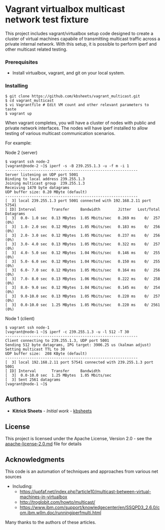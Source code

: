 # Vagrant virtualbox multicast network test fixture

This project includes vagrant/virtualbox setup code designed to create a cluster
of virtual machines capabile of transmitting multicast traffic across a private
internal network. With this setup, it is possible to perform iperf and other
multicast related testing.

### Prerequisites

* Install virtualbox, vagrant, and git on your local system.

### Installing

```console
$ git clone https://github.com/kbsheets/vagrant_multicast.git
$ cd vagrant_multicast
$ vi Vagrantfile # Edit VM count and other relevant parameters to taste
$ vagrant up
```

When vagrant completes, you will have a cluster of nodes with public
and private network interfaces. The nodes will have iperf installed to
allow testing of various multicast communication scenarios.

For example:

Node 2 (server)

```console
$ vagrant ssh node-2
[vagrant@node-2 ~]$ iperf -s -B 239.255.1.3 -u -f m -i 1
------------------------------------------------------------
Server listening on UDP port 5001
Binding to local address 239.255.1.3
Joining multicast group  239.255.1.3
Receiving 1470 byte datagrams
UDP buffer size: 0.20 MByte (default)
------------------------------------------------------------
[  3] local 239.255.1.3 port 5001 connected with 192.168.2.11 port 57541
[ ID] Interval       Transfer     Bandwidth        Jitter   Lost/Total Datagrams
[  3]  0.0- 1.0 sec  0.13 MBytes  1.05 Mbits/sec   0.269 ms    0/  257 (0%)
[  3]  1.0- 2.0 sec  0.12 MBytes  1.05 Mbits/sec   0.183 ms    0/  256 (0%)
[  3]  2.0- 3.0 sec  0.12 MBytes  1.05 Mbits/sec   0.237 ms    0/  256 (0%)
[  3]  3.0- 4.0 sec  0.13 MBytes  1.05 Mbits/sec   0.322 ms    0/  257 (0%)
[  3]  4.0- 5.0 sec  0.12 MBytes  1.04 Mbits/sec   0.146 ms    0/  255 (0%)
[  3]  5.0- 6.0 sec  0.12 MBytes  1.04 Mbits/sec   0.150 ms    0/  255 (0%)
[  3]  6.0- 7.0 sec  0.12 MBytes  1.05 Mbits/sec   0.164 ms    0/  256 (0%)
[  3]  7.0- 8.0 sec  0.13 MBytes  1.06 Mbits/sec   0.222 ms    0/  258 (0%)
[  3]  8.0- 9.0 sec  0.12 MBytes  1.04 Mbits/sec   0.145 ms    0/  254 (0%)
[  3]  9.0-10.0 sec  0.13 MBytes  1.05 Mbits/sec   0.220 ms    0/  257 (0%)
[  3]  0.0-10.0 sec  1.25 MBytes  1.05 Mbits/sec   0.220 ms    0/ 2561 (0%)
```

Node 1 (client)

```console
$ vagrant ssh node-1
[vagrant@node-1 ~]$ iperf -c 239.255.1.3 -u -l 512 -T 30
------------------------------------------------------------
Client connecting to 239.255.1.3, UDP port 5001
Sending 512 byte datagrams, IPG target: 3906.25 us (kalman adjust)
Setting multicast TTL to 30
UDP buffer size:  208 KByte (default)
------------------------------------------------------------
[  3] local 192.168.2.11 port 57541 connected with 239.255.1.3 port 5001
[ ID] Interval       Transfer     Bandwidth
[  3]  0.0-10.0 sec  1.25 MBytes  1.05 Mbits/sec
[  3] Sent 2561 datagrams
[vagrant@node-1 ~]$
```

## Authors

* **Kitrick Sheets** - *Initial work* - [kbsheets](https://github.com/kbsheets)

## License

This project is licensed under the Apache License, Version 2.0 - see the [apache-license-2.0.md](apache-license-2.0.md) file for details

## Acknowledgments

This code is an automation of techniques and approaches from various net sources

  * Including:
    * https://jupfaf.net/index.php?article10/multicast-between-virtual-machines-in-virtualbox
    * http://troglobit.com/howto/multicast/
    * https://www.ibm.com/support/knowledgecenter/en/SSQPD3_2.6.0/com.ibm.wllm.doc/runningiperfmulti.html

   Many thanks to the authors of these articles.
